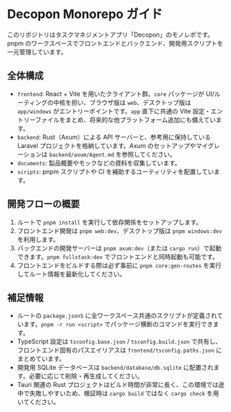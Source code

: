 # Decopon Monorepo ガイド

このリポジトリはタスクマネジメントアプリ「Decopon」のモノレポです。pnpm のワークスペースでフロントエンドとバックエンド、開発用スクリプトを一元管理しています。

## 全体構成
- `frontend`: React + Vite を用いたクライアント群。`core` パッケージが UI/ルーティングの中核を担い、ブラウザ版は `web`、デスクトップ版は `app/windows` がエントリーポイントです。`app` 直下に共通の Vite 設定・エントリーファイルをまとめ、将来的な他プラットフォーム追加にも備えています。
- `backend`: Rust（Axum）による API サーバーと、参考用に保持している Laravel プロジェクトを格納しています。Axum のセットアップやマイグレーションは `backend/axum/Agent.md` を参照してください。
- `documents`: 製品概要やモックなどの資料を収集しています。
- `scripts`: pnpm スクリプトや CI を補助するユーティリティを配置しています。

## 開発フローの概要
1. ルートで `pnpm install` を実行して依存関係をセットアップします。
2. フロントエンド開発は `pnpm web:dev`、デスクトップ版は `pnpm windows:dev` を利用します。
3. バックエンドの開発サーバーは `pnpm axum:dev`（または `cargo run`）で起動できます。`pnpm fullstack:dev` でフロントエンドと同時起動も可能です。
4. フロントエンドをビルドする際は必ず事前に `pnpm core:gen-routes` を実行してルート情報を最新化してください。

## 補足情報
- ルートの `package.json5` に全ワークスペース共通のスクリプトが定義されています。`pnpm -r run <script>` でパッケージ横断のコマンドを実行できます。
- TypeScript 設定は `tsconfig.base.json` / `tsconfig.build.json` で共有し、フロントエンド固有のパスエイリアスは `frontend/tsconfig.paths.json` にまとめています。
- 開発用 SQLite データベースは `backend/database/db.sqlite` に配置されます。必要に応じて削除・再生成してください。
- Tauri 関連の Rust プロジェクトはビルド時間が非常に長く、この環境では途中で失敗しやすいため、検証時は `cargo build` ではなく `cargo check` を用いてください。
